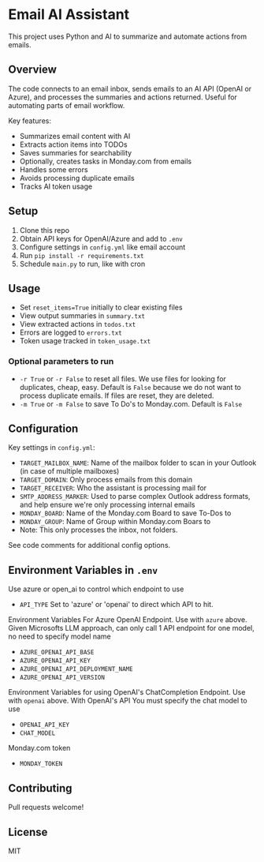 # Email AI Assistant

This project uses Python and AI to summarize and automate actions from emails.

## Overview

The code connects to an email inbox, sends emails to an AI API (OpenAI or Azure), and processes the summaries and actions returned. Useful for automating parts of email workflow.

Key features:

- Summarizes email content with AI
- Extracts action items into TODOs
- Saves summaries for searchability  
- Optionally, creates tasks in Monday.com from emails
- Handles some errors 
- Avoids processing duplicate emails
- Tracks AI token usage

## Setup

1. Clone this repo
2. Obtain API keys for OpenAI/Azure and add to `.env` 
3. Configure settings in `config.yml` like email account
4. Run `pip install -r requirements.txt`
5. Schedule `main.py` to run, like with cron

## Usage

- Set `reset_items=True` initially to clear existing files 
- View output summaries in `summary.txt`
- View extracted actions in `todos.txt`
- Errors are logged to `errors.txt`
- Token usage tracked in `token_usage.txt`
### Optional parameters to run
- `-r True` or `-r False` to reset all files. We use files for looking for duplicates, cheap, easy. Default is `False` 
because we do not want to process duplicate emails.  If files are reset, they are deleted.
- `-m True` or `-m False` to save To Do's to Monday.com.  Default is `False`

## Configuration

Key settings in `config.yml`:

- `TARGET_MAILBOX_NAME`: Name of the mailbox folder to scan in your Outlook (in case of multiple mailboxes)
- `TARGET_DOMAIN`: Only process emails from this domain
- `TARGET_RECEIVER`: Who the assistant is processing mail for
- `SMTP_ADDRESS_MARKER`: Used to parse complex Outlook address formats, and help ensure we're only processing internal emails
- `MONDAY_BOARD`: Name of the Monday.com Board to save To-Dos to
- `MONDAY_GROUP`: Name of Group within Monday.com Boars to
- Note: This only processes the inbox, not folders.

See code comments for additional config options.
## Environment Variables in `.env`
Use azure or open_ai to control which endpoint to use
- `API_TYPE` Set to 'azure' or 'openai' to direct which API to hit.

Environment Variables For Azure OpenAI Endpoint.  Use with `azure` above. Given Microsofts LLM approach, can only
call 1 API endpoint for one model, no need to specify model name
- `AZURE_OPENAI_API_BASE`
- `AZURE_OPENAI_API_KEY`
- `AZURE_OPENAI_API_DEPLOYMENT_NAME`
- `AZURE_OPENAI_API_VERSION`

Environment Variables for using OpenAI's ChatCompletion Endpoint.  Use with `openai` above.  With OpenAI's API
You must specify the chat model to use
- `OPENAI_API_KEY`
- `CHAT_MODEL`

Monday.com token
- `MONDAY_TOKEN`

## Contributing

Pull requests welcome!

## License

MIT